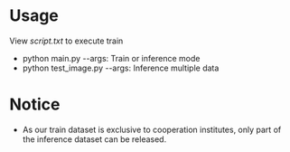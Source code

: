 # Usage
View <i>script.txt</i> to execute train
- python main.py --args: Train or inference mode
- python test_image.py --args: Inference multiple data

# Notice
- As our train dataset is exclusive to cooperation institutes, only part of the inference dataset can be released.